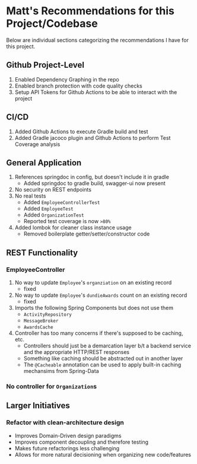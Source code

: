 # Matt's Recommendations for this Project/Codebase

Below are individual sections categorizing the recommendations I have for this project.

## Github Project-Level
 1. Enabled Dependency Graphing in the repo
 2. Enabled branch protection with code quality checks
 3. Setup API Tokens for Github Actions to be able to interact with the project

## CI/CD
 1. Added Github Actions to execute Gradle build and test
 2. Added Gradle jacoco plugin and Github Actions to perform Test Coverage analysis

## General Application
1. References springdoc in config, but doesn't include it in gradle
    - Added springdoc to gradle build, swagger-ui now present
2. No security on REST endpoints
3. No real tests
    - Added `EmployeeControllerTest`
    - Added `EmployeeTest`
    - Added `OrganizationTest`
    - Reported test coverage is now `>80%`
4. Added lombok for cleaner class instance usage
    - Removed boilerplate getter/setter/constructor code

## REST Functionality

### EmployeeController
1. No way to update `Employee`'s `organziation` on an existing record
    - fixed
2. No way to update `Employee`'s `dundieAwards` count on an existing record
    - fixed
3. Imports the following Spring Components but does not use them
    - `ActivityRepository`
    - `MessageBroker`
    - `AwardsCache`
4. Controller has too many concerns if there's supposed to be caching, etc.
    - Controllers should just be a demarcation layer b/t a backend service and the appropriate HTTP/REST responses
    - Something like caching should be abstracted out in another layer
    - The `@Cacheable` annotation can be used to apply built-in caching mechansims from Spring-Data

### No controller for `Organization`s

## Larger Initiatives
### Refactor with clean-architecture design
- Improves Domain-Driven design paradigms
- Improves component decoupling and therefore testing
- Makes future refactorings less challenging
- Allows for more natural decisioning when organizing new code/features
